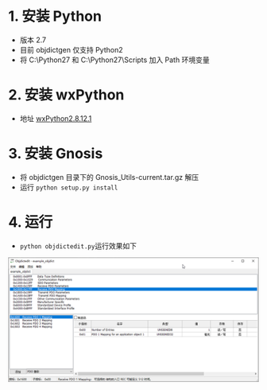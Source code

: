 # 1. 安装 Python

- 版本 2.7
- 目前 objdictgen 仅支持 Python2
- 将 C:\Python27 和 C:\Python27\Scripts 加入 Path 环境变量

# 2. 安装 wxPython

- 地址 [wxPython2.8.12.1](https://sourceforge.net/projects/wxpython/files/wxPython/2.8.12.1/)

# 3. 安装 Gnosis

- 将 objdictgen 目录下的 Gnosis_Utils-current.tar.gz 解压
- 运行 `python setup.py install`

# 4. 运行

- `python objdictedit.py`运行效果如下

![image-20220506220835606](安装.assets/image-20220506220835606.png)
